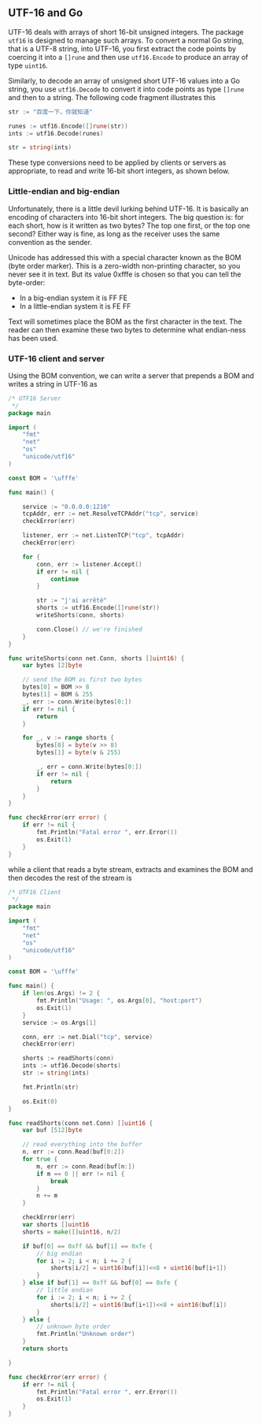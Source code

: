 ## UTF-16 and Go

UTF-16 deals with arrays of short 16-bit unsigned integers. The package `utf16` is designed to manage such arrays. To convert a normal Go string, that is a UTF-8 string, into UTF-16, you first extract the code points by coercing it into a `[]rune` and then use `utf16.Encode` to produce an array of type `uint16`.

Similarly, to decode an array of unsigned short UTF-16 values into a Go string, you use `utf16.Decode` to convert it into code points as type `[]rune` and then to a string. The following code fragment illustrates this

```go
str := "百度一下，你就知道"

runes := utf16.Encode([]rune(str))
ints := utf16.Decode(runes)

str = string(ints)
```

These type conversions need to be applied by clients or servers as appropriate, to read and write 16-bit short integers, as shown below.

### Little-endian and big-endian

Unfortunately, there is a little devil lurking behind UTF-16. It is basically an encoding of characters into 16-bit short integers. The big question is: for each short, how is it written as two bytes? The top one first, or the top one second? Either way is fine, as long as the receiver uses the same convention as the sender.

Unicode has addressed this with a special character known as the BOM (byte order marker). This is a zero-width non-printing character, so you never see it in text. But its value 0xfffe is chosen so that you can tell the byte-order:

* In a big-endian system it is FF FE
* In a little-endian system it is FE FF

Text will sometimes place the BOM as the first character in the text. The reader can then examine these two bytes to determine what endian-ness has been used.

### UTF-16 client and server

Using the BOM convention, we can write a server that prepends a BOM and writes a string in UTF-16 as

```go
/* UTF16 Server
 */
package main

import (
	"fmt"
	"net"
	"os"
	"unicode/utf16"
)

const BOM = '\ufffe'

func main() {

	service := "0.0.0.0:1210"
	tcpAddr, err := net.ResolveTCPAddr("tcp", service)
	checkError(err)

	listener, err := net.ListenTCP("tcp", tcpAddr)
	checkError(err)

	for {
		conn, err := listener.Accept()
		if err != nil {
			continue
		}

		str := "j'ai arrêté"
		shorts := utf16.Encode([]rune(str))
		writeShorts(conn, shorts)

		conn.Close() // we're finished
	}
}

func writeShorts(conn net.Conn, shorts []uint16) {
	var bytes [2]byte

	// send the BOM as first two bytes
	bytes[0] = BOM >> 8
	bytes[1] = BOM & 255
	_, err := conn.Write(bytes[0:])
	if err != nil {
		return
	}

	for _, v := range shorts {
		bytes[0] = byte(v >> 8)
		bytes[1] = byte(v & 255)

		_, err = conn.Write(bytes[0:])
		if err != nil {
			return
		}
	}
}

func checkError(err error) {
	if err != nil {
		fmt.Println("Fatal error ", err.Error())
		os.Exit(1)
	}
}
```

while a client that reads a byte stream, extracts and examines the BOM and then decodes the rest of the stream is

```go
/* UTF16 Client
 */
package main

import (
	"fmt"
	"net"
	"os"
	"unicode/utf16"
)

const BOM = '\ufffe'

func main() {
	if len(os.Args) != 2 {
		fmt.Println("Usage: ", os.Args[0], "host:port")
		os.Exit(1)
	}
	service := os.Args[1]

	conn, err := net.Dial("tcp", service)
	checkError(err)

	shorts := readShorts(conn)
	ints := utf16.Decode(shorts)
	str := string(ints)

	fmt.Println(str)

	os.Exit(0)
}

func readShorts(conn net.Conn) []uint16 {
	var buf [512]byte

	// read everything into the buffer
	n, err := conn.Read(buf[0:2])
	for true {
		m, err := conn.Read(buf[n:])
		if m == 0 || err != nil {
			break
		}
		n += m
	}

	checkError(err)
	var shorts []uint16
	shorts = make([]uint16, n/2)

	if buf[0] == 0xff && buf[1] == 0xfe {
		// big endian
		for i := 2; i < n; i += 2 {
			shorts[i/2] = uint16(buf[i])<<8 + uint16(buf[i+1])
		}
	} else if buf[1] == 0xff && buf[0] == 0xfe {
		// little endian
		for i := 2; i < n; i += 2 {
			shorts[i/2] = uint16(buf[i+1])<<8 + uint16(buf[i])
		}
	} else {
		// unknown byte order
		fmt.Println("Unknown order")
	}
	return shorts

}

func checkError(err error) {
	if err != nil {
		fmt.Println("Fatal error ", err.Error())
		os.Exit(1)
	}
}
```
